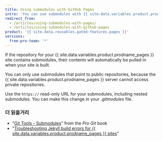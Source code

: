 ```yaml
---
title: Using submodules with GitHub Pages
intro: 'You can use submodules with {{ site.data.variables.product.prodname_pages }} to include other projects in your site''s code.'
redirect_from:
  - /articles/using-submodules-with-pages/
  - /articles/using-submodules-with-github-pages
product: '{{ site.data.reusables.gated-features.pages }}'
versions:
  free-pro-team: '*'
---
```


If the repository for your {{ site.data.variables.product.prodname_pages }} site contains submodules, their contents will automatically be pulled in when your site is built.

You can only use submodules that point to public repositories, because the {{ site.data.variables.product.prodname_pages }} server cannot access private repositories.

Use the `https://` read-only URL for your submodules, including nested submodules. You can make this change in your _.gitmodules_ file.

### 더 읽을거리

- "[Git Tools - Submodules](https://git-scm.com/book/en/Git-Tools-Submodules)" from the _Pro Git_ book
- "[Troubleshooting Jekyll build errors for {{ site.data.variables.product.prodname_pages }} sites](/articles/troubleshooting-jekyll-build-errors-for-github-pages-sites)"
